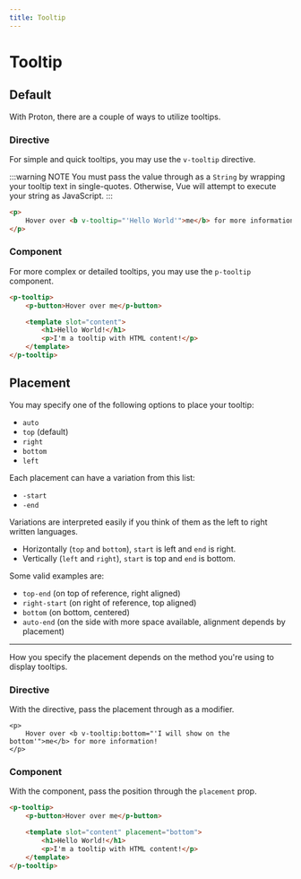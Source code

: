 ```yaml
---
title: Tooltip
---
```


# Tooltip

## Default
With Proton, there are a couple of ways to utilize tooltips.

### Directive
For simple and quick tooltips, you may use the `v-tooltip` directive.

:::warning NOTE
You must pass the value through as a `String` by wrapping your tooltip text in single-quotes. Otherwise, Vue will attempt to execute your string as JavaScript.
:::

```html
<p>
    Hover over <b v-tooltip="'Hello World'">me</b> for more information!
</p>
```

### Component
For more complex or detailed tooltips, you may use the `p-tooltip` component.

```html
<p-tooltip>
    <p-button>Hover over me</p-button>

    <template slot="content">
        <h1>Hello World!</h1>
        <p>I'm a tooltip with HTML content!</p>
    </template>
</p-tooltip>
```

## Placement
You may specify one of the following options to place your tooltip:

- `auto`
- `top` (default)
- `right`
- `bottom`
- `left`

Each placement can have a variation from this list:

- `-start`
- `-end`

Variations are interpreted easily if you think of them as the left to right written languages.

- Horizontally (`top` and `bottom`), `start` is left and `end` is right.
- Vertically (`left` and `right`), `start` is top and `end` is bottom.

Some valid examples are:

- `top-end` (on top of reference, right aligned)
- `right-start` (on right of reference, top aligned)
- `bottom` (on bottom, centered)
- `auto-end` (on the side with more space available, alignment depends by placement)

---

How you specify the placement depends on the method you're using to display tooltips.

### Directive
With the directive, pass the placement through as a modifier.

```
<p>
    Hover over <b v-tooltip:bottom="'I will show on the bottom'">me</b> for more information!
</p>
```

### Component
With the component, pass the position through the `placement` prop.

```html
<p-tooltip>
    <p-button>Hover over me</p-button>

    <template slot="content" placement="bottom">
        <h1>Hello World!</h1>
        <p>I'm a tooltip with HTML content!</p>
    </template>
</p-tooltip>
```